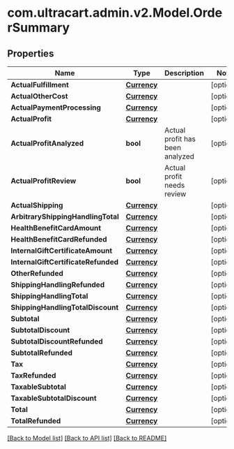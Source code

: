 
# com.ultracart.admin.v2.Model.OrderSummary

## Properties

Name | Type | Description | Notes
------------ | ------------- | ------------- | -------------
**ActualFulfillment** | [**Currency**](Currency.md) |  | [optional] 
**ActualOtherCost** | [**Currency**](Currency.md) |  | [optional] 
**ActualPaymentProcessing** | [**Currency**](Currency.md) |  | [optional] 
**ActualProfit** | [**Currency**](Currency.md) |  | [optional] 
**ActualProfitAnalyzed** | **bool** | Actual profit has been analyzed | [optional] 
**ActualProfitReview** | **bool** | Actual profit needs review | [optional] 
**ActualShipping** | [**Currency**](Currency.md) |  | [optional] 
**ArbitraryShippingHandlingTotal** | [**Currency**](Currency.md) |  | [optional] 
**HealthBenefitCardAmount** | [**Currency**](Currency.md) |  | [optional] 
**HealthBenefitCardRefunded** | [**Currency**](Currency.md) |  | [optional] 
**InternalGiftCertificateAmount** | [**Currency**](Currency.md) |  | [optional] 
**InternalGiftCertificateRefunded** | [**Currency**](Currency.md) |  | [optional] 
**OtherRefunded** | [**Currency**](Currency.md) |  | [optional] 
**ShippingHandlingRefunded** | [**Currency**](Currency.md) |  | [optional] 
**ShippingHandlingTotal** | [**Currency**](Currency.md) |  | [optional] 
**ShippingHandlingTotalDiscount** | [**Currency**](Currency.md) |  | [optional] 
**Subtotal** | [**Currency**](Currency.md) |  | [optional] 
**SubtotalDiscount** | [**Currency**](Currency.md) |  | [optional] 
**SubtotalDiscountRefunded** | [**Currency**](Currency.md) |  | [optional] 
**SubtotalRefunded** | [**Currency**](Currency.md) |  | [optional] 
**Tax** | [**Currency**](Currency.md) |  | [optional] 
**TaxRefunded** | [**Currency**](Currency.md) |  | [optional] 
**TaxableSubtotal** | [**Currency**](Currency.md) |  | [optional] 
**TaxableSubtotalDiscount** | [**Currency**](Currency.md) |  | [optional] 
**Total** | [**Currency**](Currency.md) |  | [optional] 
**TotalRefunded** | [**Currency**](Currency.md) |  | [optional] 

[[Back to Model list]](../README.md#documentation-for-models)
[[Back to API list]](../README.md#documentation-for-api-endpoints)
[[Back to README]](../README.md)

